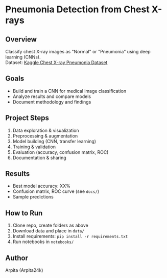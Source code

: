 # Pneumonia Detection from Chest X-rays

## Overview
Classify chest X-ray images as "Normal" or "Pneumonia" using deep learning (CNNs).  
Dataset: [Kaggle Chest X-ray Pneumonia Dataset](https://www.kaggle.com/datasets/paultimothymooney/chest-xray-pneumonia)

## Goals
- Build and train a CNN for medical image classification
- Analyze results and compare models
- Document methodology and findings

## Project Steps
1. Data exploration & visualization
2. Preprocessing & augmentation
3. Model building (CNN, transfer learning)
4. Training & validation
5. Evaluation (accuracy, confusion matrix, ROC)
6. Documentation & sharing

## Results
- Best model accuracy: XX%
- Confusion matrix, ROC curve (see `docs/`)
- Sample predictions

## How to Run
1. Clone repo, create folders as above
2. Download data and place in `data/`
3. Install requirements: `pip install -r requirements.txt`
4. Run notebooks in `notebooks/`

## Author
Arpita (Arpita24k)
